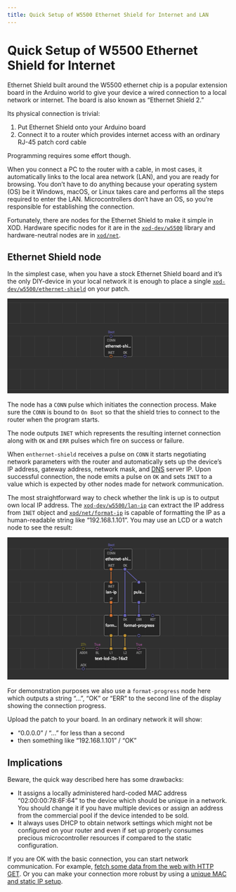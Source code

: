 ```yaml
---
title: Quick Setup of W5500 Ethernet Shield for Internet and LAN
---
```


# Quick Setup of W5500 Ethernet Shield for Internet

Ethernet Shield built around the W5500 ethernet chip is a popular extension
board in the Arduino world to give your device a wired connection to a local
network or internet. The board is also known as “Ethernet Shield 2.”

Its physical connection is trivial:

1.  Put Ethernet Shield onto your Arduino board
2.  Connect it to a router which provides internet access with an ordinary RJ-45
    patch cord cable

Programming requires some effort though.

When you connect a PC to the router with a cable, in most cases, it
automatically links to the local area network (LAN), and you are ready for
browsing. You don’t have to do anything because your operating system (OS) be it
Windows, macOS, or Linux takes care and performs all the steps required to enter
the LAN. Microcontrollers don’t have an OS, so you’re responsible for
establishing the connection.

Fortunately, there are nodes for the Ethernet Shield to make it simple in XOD.
Hardware specific nodes for it are in the
[`xod-dev/w5500`](https://xod.io/libs/xod-dev/w5500/) library and
hardware-neutral nodes are in [`xod/net`](https://xod.io/libs/xod/net/).

## Ethernet Shield node

In the simplest case, when you have a stock Ethernet Shield board and it’s the
only DIY-device in your local network it is enough to place a single
[`xod-dev/w5500/ethernet-shield`](https://xod.io/libs/xod-dev/w5500/ethernet-shield/)
on your patch.

![Ehternet shield node](./ethernet-shield.patch.png)

The node has a `CONN` pulse which initiates the connection process. Make sure
the `CONN` is bound to `On Boot` so that the shield tries to connect to the
router when the program starts.

The node outputs `INET` which represents the resulting internet connection along
with `OK` and `ERR` pulses which fire on success or failure.

When `enthernet-shield` receives a pulse on `CONN` it starts negotiating network
parameters with the router and automatically sets up the device’s IP address,
gateway address, network mask, and [DNS](https://hosting.review/web-hosting-glossary/#9) server IP. Upon successful connection,
the node emits a pulse on `OK` and sets `INET` to a value which is expected by
other nodes made for network communication.

The most straightforward way to check whether the link is up is to output own
local IP address. The
[`xod-dev/w5500/lan-ip`](https://xod.io/libs/xod-dev/w5500/lan-ip/) can extract
the IP address from `INET` object and
[`xod/net/format-ip`](https://xod.io/libs/xod/net/format-ip/) is capable of
formatting the IP as a human-readable string like “192.168.1.101”. You may use
an LCD or a watch node to see the result:

![LAN IP output](./lan-ip-output.patch.png)

For demonstration purposes we also use a `format-progress` node here which
outputs a string “...”, “OK” or “ERR” to the second line of the display showing
the connection progress.

Upload the patch to your board. In an ordinary network it will show:

- “0.0.0.0” / “...” for less than a second
- then something like “192.168.1.101” / “OK”

## Implications

Beware, the quick way described here has some drawbacks:

- It assigns a locally administered hard-coded MAC address “02:00:00:78:6F:64”
  to the device which should be unique in a network. You should change it if you
  have multiple devices or assign an address from the commercial pool if the
  device intended to be sold.
- It always uses DHCP to obtain network settings which might not be configured
  on your router and even if set up properly consumes precious microcontroller
  resources if compared to the static configuration.

If you are OK with the basic connection, you can start network communication.
For example, [fetch some data from the web with HTTP GET](../http-get/). Or you
can make your connection more robust by using a
[unique MAC and static IP setup](../w5500-advanced/).
